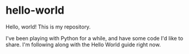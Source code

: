 # hello-world
Hello, world! This is my repository.

I've been playing with Python for a while, and have some code I'd like to share. I'm following along with the Hello World guide right now.
